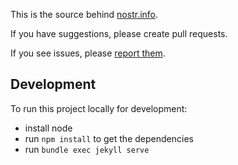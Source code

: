 This is the source behind [nostr.info](https://nostr.info).

If you have suggestions, please create pull requests.

If you see issues, please [report them](https://github.com/Giszmo/nostr.info/issues/new).

## Development

To run this project locally for development:

* install node
* run `npm install` to get the dependencies
* run `bundle exec jekyll serve`
